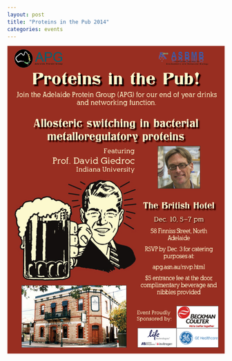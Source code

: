 ```yaml
---
layout: post
title: "Proteins in the Pub 2014"
categories: events
---
```


![](/assets/images/2014_pitp.jpg)